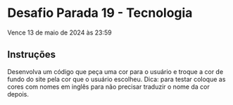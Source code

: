 # Desafio Parada 19 - Tecnologia
Vence 13 de maio de 2024 às 23:59

## Instruções
 
Desenvolva um código que peça uma cor para o usuário e troque a cor de fundo do site pela cor que o usuário escolheu.
Dica: para testar coloque as cores com nomes em inglês para não precisar traduzir o nome da cor depois.